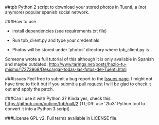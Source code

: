 ##tpb
Python 2 script to download your stored photos in Tuenti, a (not anymore) popular spanish social network.

###How to use

* Install dependencies (see requirements.txt file)

* Run tpb_client.py and type your credentials

* Photos will be stored under 'photos' directory where tpb_client.py is

Someone wrote a full tutorial of this although it is only available in Spanish and maybe outdated: http://www.taringa.net/posts/hazlo-tu-mismo/17273968/Descargar-todas-las-fotos-del-Tuenti.html

###Issues
Feel free to submit a bug report to the [Issues page](https://github.com/outime/tpb/issues). I might not have time to fix it but if you submit a [pull request](https://github.com/outime/tpb/pulls) I will be glad to check it out and apply the patch.

###Can I use it with Python 3?
Kinda yes, check this: https://github.com/outime/tpb/pull/2 (TL;DR: use '2to3' Python tool to convert it into a Python 3 script).

###License
GPL v2. Full terms available in LICENSE file.
